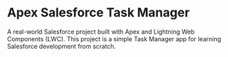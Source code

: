 # Apex Salesforce Task Manager

A real-world Salesforce project built with Apex and Lightning Web Components (LWC). This project is a simple Task Manager app for learning Salesforce development from scratch.
